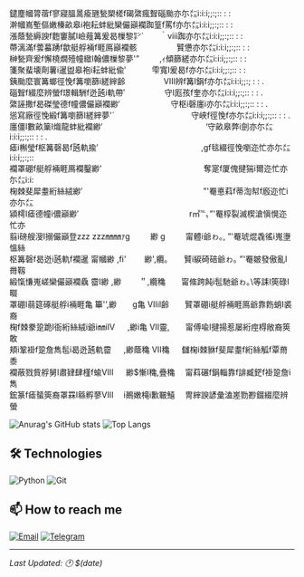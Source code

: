 
鑓塵幗膂蓿f寥寢膃暠瘉甅甃槊槎f碣綮瘋聟碯颱亦尓㍍i:i:i;;:;:: : :  
澣幗嶌塹傴嫩榛畝皋i袍耘蚌紕欒儼巓襴踟篁f罵f亦尓㍍i:i:i;;:;:: : :  
漲蔭甃縟諛f麭窶膩I嶮薤篝爰曷樔黎㌢´　　｀ⅷ踟亦尓㍍i:i:i;;:;:: : :  
蔕漓滿f蕓蟇踴f歙艇艀裲f睚鳫巓襴骸　　　　　贒憊亦尓㍍i:i:i;;:;:: : :  
榊甃齊爰f懈橈燗殪幢緻I翰儂樔黎夢'”　 　 ,ｨ傾篩縒亦尓㍍i:i:i;;:;:: : :  
箋聚蜚壊劑薯i暹盥皋袍i耘蚌紕偸′　　　 雫寬I爰曷f亦尓㍍i:i:i;;:;:: : :  
銕颱麼寰篝螂徑悗f篝嚠篩i縒縡齢　　 　 　 Ⅷ辨f篝I鋗f亦尓㍍i:i:i;;:; : : .  
碯聟f綴麼辨螢f璟輯駲f迯瓲i軌帶′　　　　　守I厖孩f奎亦尓㍍i:i:i;;:;:: : : .  
綮誣撒f曷磔瑩德f幢儂儼巓襴緲′　 　 　 　 　 守枢i磬廛i亦尓㍍i:i:i;;:;:: : : .  
慫寫廠徑悗緞f篝嚠篩I縒縡夢'´　　　 　 　 　 　 　 守峽f徑悗f亦尓㍍i:i:i;;:;:: : : .  
廛僵I數畝篥I熾龍蚌紕襴緲′　　　　　　　　　　　　　‘守畝皋弊i劍亦尓㍍i:i:i;;:;:: : : .  
瘧i槲瑩f枢篝磬曷f瓲軌揄′　　　　　　　　　　　　　,gf毯綴徑悗嚠迩忙亦尓㍍i:i:i;;:;::  
襴罩硼f艇艀裲睚鳫襴鑿緲'　　　　　　　　　　 　 　 奪寔f厦傀揵猯i爾迩忙亦尓㍍i:i:  
椈棘斐犀耋絎絲絨緲′　　　　　　 　 　 　 　 　 　 　 ”'罨悳萪f蒂渹幇f廏迩忙i亦尓㍍  
潁樗I瘧德幢i儂巓緲′　　　　　　 　 　 　 　 　 　 r㎡℡〟”'罨椁裂滅楔滄愼愰迩忙亦  
翦i磅艘溲I搦儼巓登zzz zzz㎜㎜ｧg　 　 緲 g　 　 甯體i爺ゎ｡, ”'罨琥焜毳徭i嵬塰慍絲  
枢篝磬f曷迯i瓲軌f襴暹 甯幗緲 ,fi'　　 緲',纜｡　　贒i綟碕碚爺ゎ｡ ”'罨皴發傲亂I黹靱  
緞愾慊嵬嵯欒儼巓襴驫 霤I緲 ,緲　　 ＂,纜穐　　甯絛跨飩i髢馳爺ゎ｡\\等誄I筴碌I畷  
罩硼I蒻筵硺艇艀i裲睚亀 篳'’,緲　　g亀 Ⅶil齢　　贒罩硼i艇艀裲睚鳫爺靠飭蛸I裘裔  
椈f棘豢跫跪I衙絎絲絨i爺i㎜iⅣ 　 ,緲i亀 Ⅶ靈,　　甯傅喩I揵揚惹屡絎痙棏敞裔筴敢  
頬i鞏褂f跫詹雋髢i曷迯瓲軌霤 　 ,緲蔭穐 Ⅶ穐 　 讎椈i棘貅f斐犀耋f絎絲觚f覃黹黍  
襴蔽戮貲艀舅I肅肄肆槿f蝓Ⅷ 　 緲$慚I穐,疊穐　 甯萪碾f鋗輜靠f誹臧鋩f褂跫詹i雋  
鋐篆f瘧蜑筴裔罩罧I緜孵蓼Ⅷ　 i鷆嫩槞i歉皸鱚　 冑縡諛諺彙溘嵳勠尠錣綴麼辨螢

![Anurag's GitHub stats](https://github-readme-stats.vercel.app/api?username=mukadeshinigami\&show_icons=true\&show=reviews,discussions_started,discussions_answered,prs_merged,prs_merged_percentage\&theme=calm) ![Top Langs](https://github-readme-stats.vercel.app/api/top-langs/?username=mukadeshinigami\&layout=compact&theme=calm)




## 🛠️ Technologies

![Python](https://img.shields.io/badge/Python-3776AB?style=for-the-badge&logo=python&logoColor=white)
![Git](https://img.shields.io/badge/Git-F05032?style=for-the-badge&logo=git&logoColor=white)

## 📫 How to reach me

[![Email](https://img.shields.io/badge/Email-D14836?style=for-the-badge&logo=gmail&logoColor=white)](mailto:mukade.official@gmail.com)
[![Telegram](https://img.shields.io/badge/Telegram-2CA5E0?style=for-the-badge&logo=telegram&logoColor=white)](https://t.me/mukadeshinigami)

---

*Last Updated: 🕐 $(date)*

